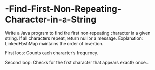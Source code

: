 # -Find-First-Non-Repeating-Character-in-a-String
Write a Java program to find the first non-repeating character in a given string. If all characters repeat, return null or a message.
 Explanation:
LinkedHashMap maintains the order of insertion.

First loop: Counts each character’s frequency.

Second loop: Checks for the first character that appears exactly once...
